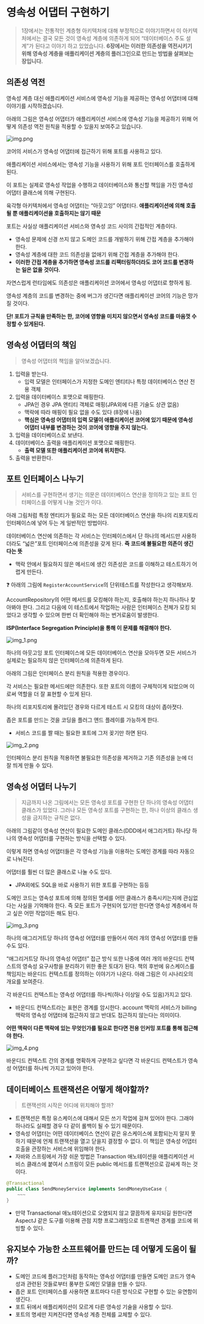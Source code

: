 # 영속성 어댑터 구현하기

> 1장에서는 전통적인 계층형 아키텍처에 대해 부정적으로 이야기하면서 이 아키텍처에서는 결국 모든 것이 영속성 계층에 의존하게 되어 “데이터베이스 주도 설계”가 된다고 이야기 하고 있었습니다.
**6장에서는 이러한 의존성을 역전시키기 위해 영속성 계층을 애플리케이션 계층의 플러그인으로 만드는 방법을 살펴보는 장입니다.**
>

## 의존성 역전

영속성 계층 대신 애플리케이션 서비스에 영속성 기능을 제공하는 영속성 어댑터에 대해 이야기를 시작하겠습니다.

아래의 그림은 영속성 어댑터가 애플리케이션 서비스에 영속성 기능을 제공하기 위해 어떻게 의존성 역전 원칙을 적용할 수 있을지 보여주고 있습니다.

![img.png](img.png)

코어의 서비스가 영속성 어댑터에 접근하기 위해 포트를 사용하고 있다.

애플리케이션 서비스에서는 영속성 기능을 사용하기 위해 포트 인터페이스를 호출하게 된다.

이 포트는 실제로 영속성 작업을 수행하고 데이터베이스와 통신할 책임을 가진 영속성 어댑터 클래스에 의해 구현된다.

육각형 아키텍처에서 영속성 어댑터는 “아웃고잉” 어댑터다. **애플리케이션에 의해 호출될 뿐 애플리케이션을 호출하지는 않기 때문**

포트는 사실상 애플리케이션 서비스와 영속성 코드 사이의 간접적인 계층이다.

- 영속성 문제에 신경 쓰지 않고 도메인 코드를 개발하기 위해 간접 계층을 추가해야 한다.
- 영속성 계층에 대한 코드 의존성을 없애기 위해 간접 계층을 추가해야 한다.
- **이러한 간접 계층을 추가하면 영속성 코드를 리팩터링하더라도 코어 코드를 변경하는 일은 없을 것이다.**

자연스럽게 런타임에도 의존성은 애플리케이션 코어에서 영속성 어댑터로 향하게 됨.

영속성 계층의 코드를 변경하는 중에 버그가 생긴다면 애플리케이션 코어의 기능은 망가질 것이다.

**단! 포트가 규칙을 만족하는 한, 코어에 영향을 미치지 않으면서 영속성 코드를 마음껏 수정할 수 있게된다.**

## 영속성 어댑터의 책임

> 영속성 어댑터의 책임을 알아보겠습니다.
>
1. 입력을 받는다.
    - 입력 모델은 인터페이스가 지정한 도메인 엔티티나 특정 데이터베이스 연산 전용 객체
2. 입력을 데이터베이스 포맷으로 매핑한다.
    - JPA인 경우 JPA 엔티티 객체로 매핑(JPA외에 다른 기술도 상관 없음)
    - 맥락에 따라 매핑이 필요 없을 수도 있다 (8장에 나옴)
    - **핵심은 영속성 어댑터의 입력 모델이 애플리케이션 코어에 있기 때문에 영속성 어댑터 내부를 변경하는 것이 코어에 영향을 주지 않는다.**
3. 입력을 데이터베이스로 보낸다.
4. 데이터베이스 출력을 애플리케이션 포맷으로 매핑한다.
    - **출력 모델 또한 애플리케이션 코어에 위치한다.**
5. 출력을 반환한다.

## 포트 인터페이스 나누기

> 서비스를 구현하면서 생기는 의문은 데이터베이스 연산을 정의하고 있는 포트 인터페이스를 어떻게 나눌 것인가 이다.
>

아래 그림처럼 특정 엔티티가 필요로 하는 모든 데이터베이스 연산을 하나의 리포지토리 인터페이스에 넣어 두는 게 일반적인 방법이다.

데이터베이스 연산에 의존하는 각 서비스는 인터페이스에서 단 하나의 메서드만 사용하더라도 “넓은”포트 인터페이스에 의존성을 갖게 된다. **즉 코드에 불필요한 의존이 생긴다는 뜻**

- 맥락 안에서 필요하지 않은 메서드에 생긴 의존성은 코드를 이해하고 테스트하기 어렵게 만든다.

❓ 아래의 그림에 `RegisterAccountService`의 단위테스트를 작성한다고 생각해보자.

AccountRepository의 어떤 메서드를 모킹해야 하는지, 호출해야 하는지 하나하나 찾아봐야 한다. 그리고 다음에 이 테스트에서 작업하는 사람은 인터페이스 전체가 모킹 되었다고 생각할 수 있으며 한번 더 확인해야 하는 번거로움이 발생한다.

**ISP(Interface Segregation Principle)을 통해 이 문제를 해결해야 한다.**

![img_1.png](img_1.png)

하나의 아웃고잉 포트 인터페이스에 모든 데이터베이스 연산을 모아두면 모든 서비스가 실제로는 필요하지 않은 인터페이스에 의존하게 된다.

아래의 그림은 인터페이스 분리 원칙을 적용한 경우이다.

각 서비스는 필요한 메서드에만 의존한다. 또한 포트의 이름이 구체적이게 되었으며 이로써 역할을 더 잘 표현할 수 있게 된다.

하나의 리포지토리에 몰려있던 경우와 다르게 테스트 시 모킹의 대상이 좁아졋다.

좁은 포트를 만드는 것을 코딩을 플러그 앤드 플레이를 가능하게 한다.

- 서비스 코드를 짤 때는 필요한 포트에 그저 꽂기만 하면 된다.

![img_2.png](img_2.png)

인터페이스 분리 원칙을 적용하면 불필요한 의존성을 제거하고 기존 의존성을 눈에 더 잘 띄게 만들 수 있다.

## 영속성 어댑터 나누기

> 지금까지 나온 그림에서는 모든 영속성 포트를 구현한 단 하나의 영속성 어댑터 클래스가 있었다. 그러나 모든 영속성 포트를 구현하는 한, 하나 이상의 클래스 생성을 금지하는 규칙은 없다.
>

아래의 그림같이 영속성 연산이 필요한 도메인 클래스(DDD에서 애그리거트) 하나당 하나의 영속성 어댑터를 구현하는 방식을 선택할 수 있다.

이렇게 하면 영속성 어댑터들은 각 영속성 기능을 이용하는 도메인 경계를 따라 자동으로 나눠진다.

어댑터를 훨씬 더 많은 클래스로 나눌 수도 있다.

- JPA외에도 SQL을 바로 사용하기 위한 포트를 구현하는 등등

도메인 코드는 영속성 포트에 의해 정의된 명세를 어떤 클래스가 충족시키는지에 관심없다는 사실을 기억해야 한다. 즉 모든 포트가 구현되어 있기만 한다면 영속성 계층에서 하고 싶은 어떤 작업이든 해도 된다.

![img_3.png](img_3.png)

하나의 애그리거트당 하나의 영속성 어댑터를 만들어서 여러 개의 영속성 어댑터를 만들 수도 있다.

“애그리거트당 하나의 영속성 어댑터” 접근 방식 또한 나중에 여러 개의 바운디드 컨텍스트의 영속성 요구사항을 분리하기 위한 좋은 토대가 된다. 책의 후반에 유스케이스를 책임지는 바운디드 컨텍스트를 정의하는 이야기가 나온다. 아래 그림은 이 시나리오의 개요를 보여준다.

각 바운디드 컨텍스트는 영속성 어댑터를 하나씩(하나 이상일 수도 있음)가지고 있다.

- 바운디드 컨텍스트라는 표현은 경계를 암시한다. account 맥락의 서비스가 billing 맥락의 영속성 어댑터에 접근하지 않고 반대도 접근하지 않는다는 의미이다.

**어떤 맥락이 다른 맥락에 있는 무엇인가를 필요로 한다면 전용 인커밍 포트를 통해 접근해야 한다.**

![img_4.png](img_4.png)

바운디드 컨텍스트 간의 경계를 명확하게 구분하고 싶다면 각 바운디드 컨텍스트가 영속성 어댑터를 하나씩 가지고 있어야 한다.

## 데이터베이스 트랜잭션은 어떻게 해야할까?

> 트랜잭션의 시작은 어디에 위치해야 할까?
>
- 트랜잭션은 특정 유스케이스에 대해서 모든 쓰기 작업에 걸쳐 있어야 한다. 그래야 하나라도 실패할 경우 다 같이 롤백이 될 수 있기 때문이다.
- 영속성 어댑터는 어떤 데이터베이스 연산이 같은 유스케이스에 포함되는지 알지 못하기 때문에 언제 트랜잭션을 열고 닫을지 결정할 수 없다. 이 책임은 영속성 어댑터 호출을 관장하는 서비스에 위임해야 한다.
- 자바와 스프링에서 가장 쉬운 방법은 Transaction 애노테이션을 애플리케이션 서비스 클래스에 붙여서 스프링이 모든 public 메서드를 트랜잭션으로 감싸게 하는 것이다.

```java
@Transactional
public class SendMoneyService implements SendMoneyUseCase {
	~~~
}
```

- 만약 Transactional 애노테이션으로 오염되지 않고 깔끔하게 유지되길 원한다면 AspectJ 같은 도구를 이용해 관점 지향 프로그래밍으로 트랜잭션 경계를 코드에 위빙할 수 있다.

## 유지보수 가능한 소프트웨어를 만드는 데 어떻게 도움이 될까?

- 도메인 코드에 플러그인처럼 동작하는 영속성 어댑터를 만들면 도메인 코드가 영속성과 관련된 것들로부터 풍부한 도메인 모델을 만들 수 있다.
- 좁은 포트 인터페이스를 사용하면 포트마다 다른 방식으로 구현할 수 있는 유연함이 생긴다.
- 포트 뒤에서 애플리케이션이 모르게 다른 영속성 기술을 사용할 수 있다.
- 포트의 명세만 지켜진다면 영속성 계층 전체를 교체할 수 있다.